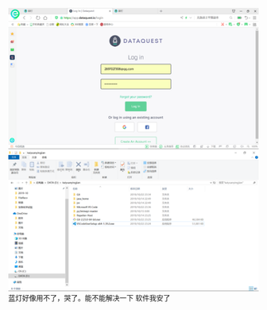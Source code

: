  ![Image text](https://github.com/ophwsjtu18/ohw19f/blob/master/student/guiyiliu/TIM截图20191022233123.png)
 ![Image text](https://github.com/ophwsjtu18/ohw19f/blob/master/student/guiyiliu/TIM截图20191022233644.png)
 蓝灯好像用不了，哭了。能不能解决一下
 软件我安了
